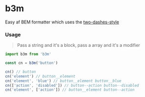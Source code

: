 # b3m
Easy af BEM formatter which uses the [two-dashes-style](https://en.bem.info/methodology/naming-convention/#two-dashes-style)

### Usage
> Pass a string and it's a block, pass a array and it's a modifier

```js
import b3m from 'b3m'

const cn = b3m('button')

cn() // button
cn('element') // button__element
cn('element', 'blue') // button__element button__blue
cn(['action', 'disabled']) // button--action button--disabled
cn('element', ['action']) // button__element button--action
```
